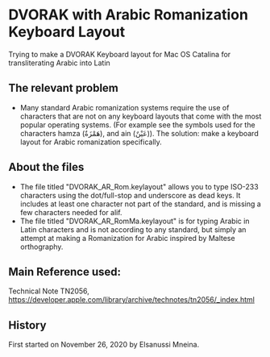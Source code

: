 # DVORAK with Arabic Romanization Keyboard Layout
 Trying to make a DVORAK Keyboard layout for Mac OS Catalina for transliterating Arabic into Latin

## The relevant problem
- Many standard Arabic romanization systems require the use of characters that are not on any keyboard layouts that come with the most popular operating systems. (For example see the symbols used for the characters hamza (هَمْزَةٌ), and ain (عَيْنٌ)). 
The solution: make a keyboard layout for Arabic romanization specifically.


## About the files
- The file titled "DVORAK_AR_Rom.keylayout" allows you to type ISO-233 characters using the dot/full-stop and underscore as dead keys. It includes at least one character not part of the standard, and is missing a few characters needed for alif.
- The file titled "DVORAK_AR_RomMa.keylayout" is for typing Arabic in Latin characters and is not according to any standard, but simply an attempt at making a Romanization for Arabic inspired by Maltese orthography.


## Main Reference used:
Technical Note TN2056,
https://developer.apple.com/library/archive/technotes/tn2056/_index.html

## History
First started on November 26, 2020 by Elsanussi Mneina.
